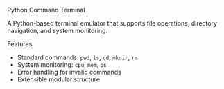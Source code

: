 Python Command Terminal 

A Python-based terminal emulator that supports file operations, directory navigation, and system monitoring.

Features
- Standard commands: `pwd`, `ls`, `cd`, `mkdir`, `rm`
- System monitoring: `cpu`, `mem`, `ps`
- Error handling for invalid commands
- Extensible modular structure

